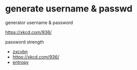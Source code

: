 # generate username & passwd
generator username &amp; password

https://xkcd.com/936/

password strength
* [zxcvbn](https://github.com/dropbox/zxcvbn)
* https://xkcd.com/936/
* [entropy](https://josamontiel.medium.com/password-entropy-what-it-is-and-why-it-matters-6b27d689f634)
